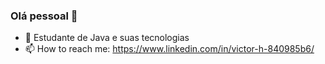 ### Olá pessoal 👋

- 🌱 Estudante de Java e suas tecnologias
- 📫 How to reach me: https://www.linkedin.com/in/victor-h-840985b6/


